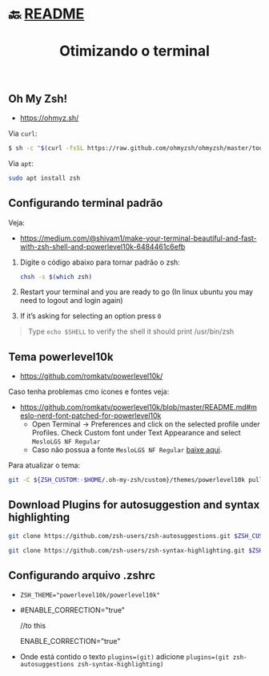 # :back: [README](../../../README.md#low-level-programming)

<h1 align="center">
    Otimizando o terminal
</h1> 

<br>

## Oh My Zsh!
* https://ohmyz.sh/

Via `curl`:
```Bash
$ sh -c "$(curl -fsSL https://raw.github.com/ohmyzsh/ohmyzsh/master/tools/install.sh)"
```

Via `apt`:
```Bash
sudo apt install zsh
```

## Configurando terminal padrão
Veja:
* https://medium.com/@shivam1/make-your-terminal-beautiful-and-fast-with-zsh-shell-and-powerlevel10k-6484461c6efb

1. Digite o código abaixo para tornar padrão o zsh:
    ```Bash
    chsh -s $(which zsh)
    ```
2. Restart your terminal and you are ready to go (In linux ubuntu you may need to logout and login again)

3. If it’s asking for selecting an option press `0`

> Type `echo $SHELL` to verify the shell it should print /usr/bin/zsh


## Tema powerlevel10k
* https://github.com/romkatv/powerlevel10k/

Caso tenha problemas cmo ícones e fontes veja:
* https://github.com/romkatv/powerlevel10k/blob/master/README.md#meslo-nerd-font-patched-for-powerlevel10k
    - Open Terminal → Preferences and click on the selected profile under Profiles. Check Custom font under Text Appearance and select `MesloLGS NF Regular`
    - Caso não possua a fonte `MesloLGS NF Regular` [baixe aqui](arquivos/).

Para atualizar o tema:
```Bash
git -C ${ZSH_CUSTOM:-$HOME/.oh-my-zsh/custom}/themes/powerlevel10k pull
```

## Download Plugins for autosuggestion and syntax highlighting
```Bash
git clone https://github.com/zsh-users/zsh-autosuggestions.git $ZSH_CUSTOM/plugins/zsh-autosuggestions
```

```Bash
git clone https://github.com/zsh-users/zsh-syntax-highlighting.git $ZSH_CUSTOM/plugins/zsh-syntax-highlighting
```

## Configurando arquivo .zshrc
* `ZSH_THEME="powerlevel10k/powerlevel10k"`
* #ENABLE_CORRECTION="true"
    
    //to this
    
    ENABLE_CORRECTION="true"
* Onde está contido o texto `plugins=(git)` adicione `plugins=(git zsh-autosuggestions zsh-syntax-highlighting)`
